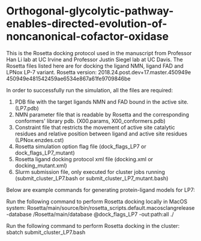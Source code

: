 # Orthogonal-glycolytic-pathway-enables-directed-evolution-of-noncanonical-cofactor-oxidase
This is the Rosetta docking protocol used in the manuscript from Professor Han Li lab at UC Irvine and Professor Justin Siegel lab at UC Davis. The Rosetta files listed here are for docking the ligand NMN, ligand FAD and LPNox LP-7 variant. Rosetta version: 2018.24.post.dev+17.master.450949e 450949e481542459ae6534e867a61fe9709846be

In order to successfully run the simulation, all the files are required:
1.  PDB file with the target ligands NMN and FAD bound in the active site. (LP7.pdb)
2.  NMN parameter file that is readable by Rosetta and the corresponding conformers' library pdb. (X00.params, X00_conformers.pdb)
3.  Constraint file that restricts the movement of active site catalytic residues and relative position between ligand and active site residues (LPNox.enzdes.cst)
4.  Rosetta simulation option flag file (dock_flags_LP7 or dock_flags_LP7_mutant)
5.  Rosetta ligand docking protocol xml file (docking.xml or docking_mutant.xml)
6.  Slurm submission file, only executed for cluster jobs running (submit_cluster_LP7.bash or submit_cluster_LP7_mutant.bash)

Below are example commands for generating protein-ligand models for LP7:

Run the following command to perform Rosetta docking locally in MacOS system:
Rosetta/main/source/bin/rosetta_scripts.default.macosclangrelease -database /Rosetta/main/database @dock_flags_LP7 -out:path:all ./

Run the following command to perform Rosetta docking in the cluster:
sbatch submit_cluster_LP7.bash
